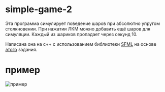 # simple-game-2
Эта программа симулирует поведение шаров при абсолютно упругом столкновении. При нажатии ЛКМ можно добавить ещё шаров для симуляции. Каждый из шариков пропадает через секунд 10.

Написана она на c++ с использованием библиотеки [SFML](https://github.com/SFML/SFML) на основе [этого](https://ps-group.github.io/ps1/sfml_workshop_2) задания.

# пример

![пример](img/example.gif)